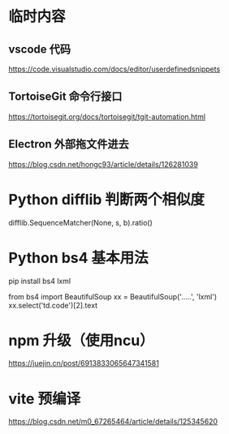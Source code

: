 # 临时内容

## vscode 代码

https://code.visualstudio.com/docs/editor/userdefinedsnippets


## TortoiseGit 命令行接口

https://tortoisegit.org/docs/tortoisegit/tgit-automation.html


## Electron 外部拖文件进去

https://blog.csdn.net/hongc93/article/details/126281039


# Python difflib 判断两个相似度

difflib.SequenceMatcher(None, s, b).ratio()


# Python bs4 基本用法

pip install bs4 lxml

from bs4 import BeautifulSoup
xx = BeautifulSoup('.....', 'lxml')
xx.select('td.code')[2].text


# npm 升级（使用ncu）

https://juejin.cn/post/6913833065647341581


# vite 预编译

https://blog.csdn.net/m0_67265464/article/details/125345620